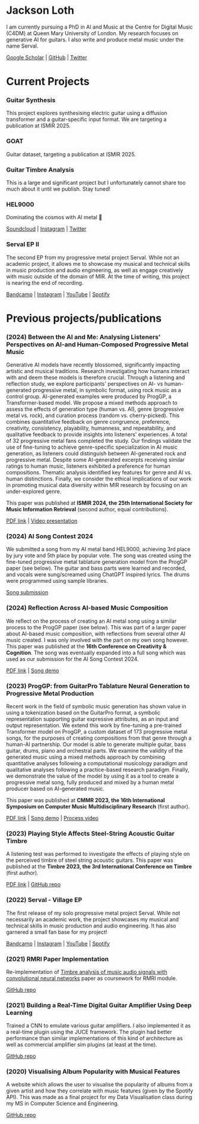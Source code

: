 # Jackson Loth
I am currently pursuing a PhD in AI and Music at the Centre for Digital Music (C4DM) at Queen Mary University of London. My research focuses on generative AI for guitars. I also write and produce metal music under the name Serval.

[Google Scholar](https://scholar.google.com/citations?user=_sE33TkAAAAJ&hl=en&oi=sra) | 
[GitHub](https://github.com/JackJamesLoth) |
[Twitter](https://x.com/jackjamesloth)
# Current Projects
### Guitar Synthesis
This project explores synthesising electric guitar using a diffusion transformer and a guitar-specific input format. We are targeting a publication at ISMIR 2025.
### GOAT
Guitar dataset, targeting a publication at ISMIR 2025.
### Guitar Timbre Analysis
This is a large and significant project but I unfortunately cannot share too much about it until we publish. Stay tuned!
### HEL9000
Dominating the cosmos with AI metal 🤘

[Soundcloud](https://soundcloud.com/hel9000) |
[Instagram](https://www.instagram.com/hel9000ismetal/) |
[Twitter](https://x.com/HEL9000ismetal)
### Serval EP II
The second EP from my progressive metal project Serval. While not an academic project, it allows me to showcase my musical and technical skills in music production and audio engineering, as well as engage creatively with music outside of the domain of MIR. At the time of writing, this project is nearing the end of recording.

[Bandcamp](https://servalprog.bandcamp.com/album/village) |
[Instagram](https://www.instagram.com/servalprog/) |
[YouTube](https://www.youtube.com/@servalprog) |
[Spotify](https://open.spotify.com/artist/72mMU9TdSG6L9xXCfy7Q69?si=DWqenwd6T6earCEZvBFRmg)
# Previous projects/publications
### (2024) Between the AI and Me: Analysing Listeners' Perspectives on AI-and Human-Composed Progressive Metal Music
Generative AI models have recently blossomed, significantly impacting artistic and musical traditions. Research investigating how humans interact with and deem these models is therefore crucial. Through a listening and reflection study, we explore participants' perspectives on AI- vs human-generated progressive metal, in symbolic format, using rock music as a control group. AI-generated examples were produced by ProgGP, a Transformer-based model. We propose a mixed methods approach to assess the effects of generation type (human vs. AI), genre (progressive metal vs. rock), and curation process (random vs. cherry-picked). This combines quantitative feedback on genre congruence, preference, creativity, consistency, playability, humanness, and repeatability, and qualitative feedback to provide insights into listeners' experiences. A total of 32 progressive metal fans completed the study. Our findings validate the use of fine-tuning to achieve genre-specific specialization in AI music generation, as listeners could distinguish between AI-generated rock and progressive metal. Despite some AI-generated excerpts receiving similar ratings to human music, listeners exhibited a preference for human compositions. Thematic analysis identified key features for genre and AI vs. human distinctions. Finally, we consider the ethical implications of our work in promoting musical data diversity within MIR research by focusing on an under-explored genre.

This paper was published at **ISMIR 2024, the 25th International Society for Music Information Retrieval** (second author, equal contributions).

[PDF link](https://arxiv.org/pdf/2307.05328) |
[Video presentation](https://www.youtube.com/watch?v=cAMfKEkxcB4)
### (2024) AI Song Contest 2024
We submitted a song from my AI metal band HEL9000, achieving 3rd place by jury vote and 5th place by popular vote. The song was created using the fine-tuned progressive metal tablature generation model from the ProgGP paper (see below). The guitar and bass parts were learned and recorded, and vocals were sung/screamed using ChatGPT inspired lyrics. The drums were programmed using sample libraries.

[Song submission](https://soundcloud.com/hel9000/binary-b1o0d)
### (2024) Reflection Across AI-based Music Composition
We reflect on the process of creating an AI metal song using a similar process to the ProgGP paper (see below). This was part of a larger paper about AI-based music composition, with reflections from several other AI music created. I was only involved with the part on my own song however. This paper was published at the **16th Conference on Creativity & Cognition**. The song was eventually expanded into a full song which was used as our submission for the AI Song Contest 2024.

[PDF link](https://qmro.qmul.ac.uk/xmlui/bitstream/handle/123456789/97327/Ford%20Reflection%20Across%20AI-based%202024%20Accepted.pdf?sequence=2) |
[Song demo](https://soundcloud.com/hel9000/binary-b1o0d)
### (2023) ProgGP: from GuitarPro Tablature Neural Generation to Progressive Metal Production
Recent work in the field of symbolic music generation has shown value in using a tokenization based on the GuitarPro format, a symbolic representation supporting guitar expressive attributes, as an input and output representation. We extend this work by fine-tuning a pre-trained Transformer model on ProgGP, a custom dataset of 173 progressive metal songs, for the purposes of creating compositions from that genre through a human-AI partnership. Our model is able to generate multiple guitar, bass guitar, drums, piano and orchestral parts. We examine the validity of the generated music using a mixed methods approach by combining quantitative analyses following a computational musicology paradigm and qualitative analyses following a practice-based research paradigm. Finally, we demonstrate the value of the model by using it as a tool to create a progressive metal song, fully produced and mixed by a human metal producer based on AI-generated music.

This paper was published at **CMMR 2023, the 16th International Symposium on Computer Music Multidisciplinary Research** (first author).

[PDF link](https://arxiv.org/pdf/2307.05328) |
[Song demo](https://youtu.be/CJ4ePhs9rs4?si=4_THx3nvhkOUoe6s) |
[Process video](https://youtu.be/E5Lykp-dFLw?si=uwV9OoiEV4OvzrRJ)
### (2023) Playing Style Affects Steel-String Acoustic Guitar Timbre
A listening test was performed to investigate the effects of playing style on the perceived timbre of steel string acoustic guitars. This paper was published at the **Timbre 2023, the 3rd International Conference on Timbre** (first author).

[PDF link](https://qmro.qmul.ac.uk/xmlui/bitstream/handle/123456789/89318/Loth%20Playing%20Style%20Affects%202023%20Accepted.pdf?sequence=2) |
[GitHub repo](https://github.com/JackJamesLoth/TimbreListeningTest)
### (2022) Serval - Village EP
The first release of my solo progressive metal project Serval. While not necessarily an academic work, the project showcases my musical and technical skills in music production and audio engineering. It has also garnered a small fan base for my project!

[Bandcamp](https://servalprog.bandcamp.com/album/village) |
[Instagram](https://www.instagram.com/servalprog/) |
[YouTube](https://youtu.be/86Yiyxo9KRg?si=rwz5UalYVgoiwXws) |
[Spotify](https://open.spotify.com/album/12TamykVy2S9Ugw7yfy5HE?si=JlO49jzgTTGRFrioqOr07g)

### (2021) RMRI Paper Implementation
Re-implementation of [Timbre analysis of music audio signals with convolutional neural networks](https://ieeexplore.ieee.org/document/8081710) paper as coursework for RMRI module.

[GitHub repo](https://github.com/JackJamesLoth/RMRI_Coursework3)
### (2021) Building a Real-Time Digital Guitar Amplifier Using Deep Learning
Trained a CNN to emulate various guitar amplifiers. I also implemented it as a real-time plugin using the JUCE framework. The plugin had better performance than similar implementations of this kind of architecture as well as commercial amplifier sim plugins (at least at the time). 

[GitHub repo](https://github.com/JackJamesLoth/AmpProject/tree/main)
### (2020) Visualising Album Popularity with Musical Features
A website which allows the user to visualise the popularity of albums from a given artist and how they correlate with music features (given by the Spotify API). This was made as a final project for my Data Visualisation class during my MS in Computer Science and Engineering.

[GitHub repo](https://github.com/JackJamesLoth/CSE5544_FinalProject)
